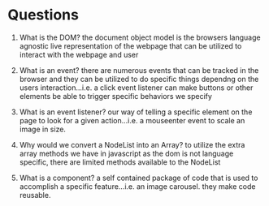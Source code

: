 # Questions

1. What is the DOM?
  the document object model is the browsers language agnostic live representation of the webpage that can be utilized to interact with the webpage and user

2. What is an event?
there are numerous events that can be tracked in the browser and they can be utilized to do specific things dependng on the users interaction...i.e. a click event listener can make buttons or other elements be able to trigger specific behaviors we specify

3. What is an event listener?
our way of telling a specific element on the page to look for a given action...i.e. a mouseenter event to scale an image in size.

4. Why would we convert a NodeList into an Array?
  to utilize the extra array methods we have in javascript as the dom is not language specific, there are limited methods available to the NodeList

5. What is a component? 
a self contained package of code that is used to accomplish a specific feature...i.e. an image carousel. they make code reusable.
